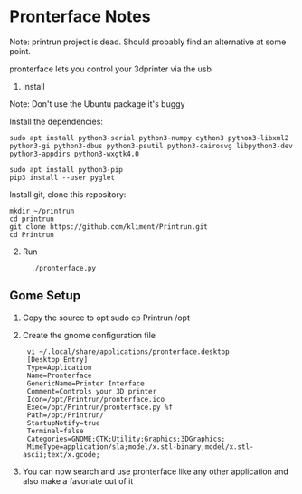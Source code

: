# Pronterface Notes
Note: printrun project is dead.  Should probably find an alternative at some point.

pronterface lets you control your 3dprinter via the usb

1. Install

Note: Don't use the Ubuntu package it's buggy

Install the dependencies:

```
sudo apt install python3-serial python3-numpy cython3 python3-libxml2 python3-gi python3-dbus python3-psutil python3-cairosvg libpython3-dev python3-appdirs python3-wxgtk4.0

```

```
sudo apt install python3-pip
pip3 install --user pyglet

```

Install git, clone this repository:

```
mkdir ~/printrun
cd printrun
git clone https://github.com/kliment/Printrun.git
cd Printrun
```

2. Run

         ./pronterface.py
## Gome Setup
1. Copy the source to opt
        sudo cp Printrun /opt
2. Create the gnome configuration file

        vi ~/.local/share/applications/pronterface.desktop
        [Desktop Entry]
        Type=Application
        Name=Pronterface
        GenericName=Printer Interface
        Comment=Controls your 3D printer
        Icon=/opt/Printrun/pronterface.ico
        Exec=/opt/Printrun/pronterface.py %f
        Path=/opt/Printrun/
        StartupNotify=true
        Terminal=false
        Categories=GNOME;GTK;Utility;Graphics;3DGraphics;
        MimeType=application/sla;model/x.stl-binary;model/x.stl-ascii;text/x.gcode;

4. You can now search and use pronterface like any other application and also make a favoriate out of it
<!--stackedit_data:
eyJoaXN0b3J5IjpbLTMxNzk1MzI1OCwtNjg4MDI5NjIxLDEwNT
M4MjgwMjEsLTE3NzIzMzI0OTMsMTMyNDEzMDU2MF19
-->